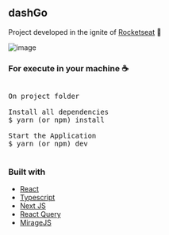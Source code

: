 ## dashGo
Project developed in the ignite of <a href="https://rocketseat.com.br/" >Rocketseat</a> 🚀

![image](https://user-images.githubusercontent.com/28275815/166170132-5ac6932e-607a-4ce3-86e0-4f58909d8c7a.png)


### For execute in your machine ☕
<pre>

On project folder

Install all dependencies
$ yarn (or npm) install

Start the Application
$ yarn (or npm) dev

</pre>

### Built with
<ul>
  <li><a href="https://reactjs.org/">React</a></li>
  <li><a href="https://www.typescriptlang.org/">Typescript</a></li>
  <li><a href="https://nextjs.org/">Next JS</a></li>
  <li><a href="https://react-query.tanstack.com/">React Query</a></li>
  <li><a href="https://miragejs.com//">MirageJS</a></li>
</ul>
